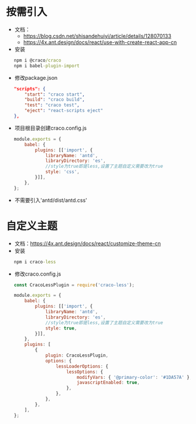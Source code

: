 # 按需引入
* 文档：
    * https://blog.csdn.net/shisandehuiyi/article/details/128070133
    * https://4x.ant.design/docs/react/use-with-create-react-app-cn
* 安装
 ```cmd
    npm i @craco/craco
    npm i babel-plugin-import
 ```
* 修改package.json
 ```json
    "scripts": {
        "start": "craco start",
        "build": "craco build",
        "test": "craco test",
        "eject": "react-scripts eject"
    },
 ```
* 项目根目录创建craco.config.js
 ```js
    module.exports = {
        babel: {
            plugins: [['import', {
                libraryName: 'antd',
                libraryDirectory: 'es',
                //style为true即是less,设置了主题自定义需要改为true
                style: 'css',
            }]],
        },
    };
 ```
* 不需要引入'antd/dist/antd.css'

# 自定义主题
* 文档：https://4x.ant.design/docs/react/customize-theme-cn
* 安装
 ```cmd
    npm i craco-less
 ```
* 修改craco.config.js
 ```js
    const CracoLessPlugin = require('craco-less');

    module.exports = {
        babel: {
            plugins: [['import', {
                libraryName: 'antd',
                libraryDirectory: 'es',
                //style为true即是less,设置了主题自定义需要改为true
                style: true,
            }]],
        },
        plugins: [
            {
                plugin: CracoLessPlugin,
                options: {
                    lessLoaderOptions: {
                        lessOptions: {
                            modifyVars: { '@primary-color': '#1DA57A' },
                            javascriptEnabled: true,
                        },
                    },
                },
            },
        ],
    };
 ```